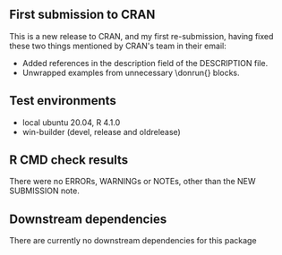 ## First submission to CRAN
This is a new release to CRAN, and my first re-submission, having fixed these two things mentioned by CRAN's team in their email:

* Added references in the description field of the DESCRIPTION file.
* Unwrapped examples from unnecessary \donrun{} blocks.

## Test environments
* local ubuntu 20.04, R 4.1.0
* win-builder (devel, release and oldrelease)

## R CMD check results
There were no ERRORs, WARNINGs or NOTEs, other than the NEW SUBMISSION note.

## Downstream dependencies
There are currently no downstream dependencies for this package
